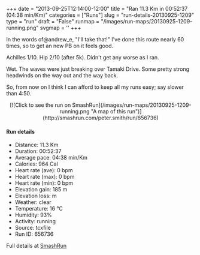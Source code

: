 +++
date = "2013-09-25T12:14:00-12:00"
title = "Ran 11.3 Km in 00:52:37 (04:38 min/Km)"
categories = ["Runs"]
slug = "run-details-20130925-1209"
type = "run"
draft = "False"
runmap = "/images/run-maps/20130925-1209-running.png"
svgmap = '<polyline points="0 56, 1 56, 0 57, 1 60, 10 53, 11 50, 18 48, 24 50, 26 47, 27 45, 29 44, 41 45, 44 46, 47 47, 54 54, 58 55, 62 56, 62 56, 66 56, 72 55, 78 53, 82 51, 85 52, 89 52, 92 54, 97 52, 100 48, 98 44, 97 44, 97 40, 97 44, 100 48, 96 52, 92 54, 89 52, 83 51, 78 54, 69 56, 65 56, 60 56, 55 54, 47 48, 44 46, 31 45, 27 45, 26 47, 23 50, 19 48, 15 49, 10 52, 4 58">'
+++

In the words of@andrew_e, "I'll take that!"  I've done this route nearly 60 times, so to get an new PB on it feels good. 

Achilles 1/10. Hip 2/10 (after 5k). Didn't get any worse as I ran. 

Wet. The waves were just breaking over Tamaki Drive. Some pretty strong headwinds on the way out and the way back. 

So, from now on I think I can afford to keep all my runs easy; say slower than 4:50. 

<!--more-->

<center>
[![Click to see the run on SmashRun](/images/run-maps/20130925-1209-running.png "A map of this run")](http://smashrun.com/peter.smith/run/656736)
</center>

#### Run details

* Distance: 11.3 Km
* Duration: 00:52:37
* Average pace: 04:38 min/Km
* Calories: 964 Cal
* Heart rate (ave): 0 bpm
* Heart rate (max): 0 bpm
* Heart rate (min): 0 bpm
* Elevation gain: 185 m
* Elevation loss:  m
* Weather: clear
* Temperature: 16 &deg;C
* Humidity: 93%
* Activity: running
* Source: tcxfile
* Run ID: 656736

Full details at [SmashRun](http://smashrun.com/peter.smith/run/656736)